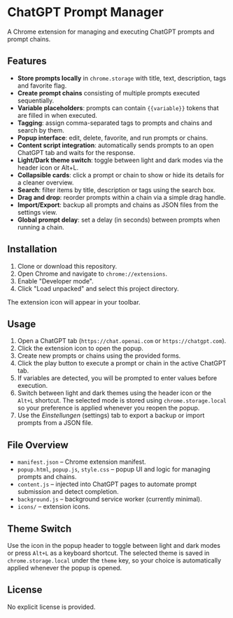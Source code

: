 # ChatGPT Prompt Manager

A Chrome extension for managing and executing ChatGPT prompts and prompt chains.

## Features

- **Store prompts locally** in `chrome.storage` with title, text, description, tags and favorite flag.
- **Create prompt chains** consisting of multiple prompts executed sequentially.
- **Variable placeholders**: prompts can contain `{{variable}}` tokens that are filled in when executed.
- **Tagging**: assign comma-separated tags to prompts and chains and search by them.
- **Popup interface**: edit, delete, favorite, and run prompts or chains.
- **Content script integration**: automatically sends prompts to an open ChatGPT tab and waits for the response.
- **Light/Dark theme switch**: toggle between light and dark modes via the header icon or Alt+L.
- **Collapsible cards**: click a prompt or chain to show or hide its details for a cleaner overview.
- **Search**: filter items by title, description or tags using the search box.
- **Drag and drop**: reorder prompts within a chain via a simple drag handle.
- **Import/Export**: backup all prompts and chains as JSON files from the settings view.
- **Global prompt delay**: set a delay (in seconds) between prompts when running a chain.

## Installation

1. Clone or download this repository.
2. Open Chrome and navigate to `chrome://extensions`.
3. Enable "Developer mode".
4. Click "Load unpacked" and select this project directory.

The extension icon will appear in your toolbar.

## Usage

1. Open a ChatGPT tab (`https://chat.openai.com` or `https://chatgpt.com`).
2. Click the extension icon to open the popup.
3. Create new prompts or chains using the provided forms.
4. Click the play button to execute a prompt or chain in the active ChatGPT tab.
5. If variables are detected, you will be prompted to enter values before execution.
6. Switch between light and dark themes using the header icon or the `Alt+L` shortcut. The selected mode is stored using `chrome.storage.local` so your preference is applied whenever you reopen the popup.
7. Use the *Einstellungen* (settings) tab to export a backup or import prompts from a JSON file.

## File Overview

- `manifest.json` – Chrome extension manifest.
- `popup.html`, `popup.js`, `style.css` – popup UI and logic for managing prompts and chains.
- `content.js` – injected into ChatGPT pages to automate prompt submission and detect completion.
- `background.js` – background service worker (currently minimal).
- `icons/` – extension icons.

## Theme Switch

Use the icon in the popup header to toggle between light and dark modes or press `Alt+L` as a keyboard shortcut. The selected theme is saved in `chrome.storage.local` under the `theme` key, so your choice is automatically applied whenever the popup is opened.

## License

No explicit license is provided.
